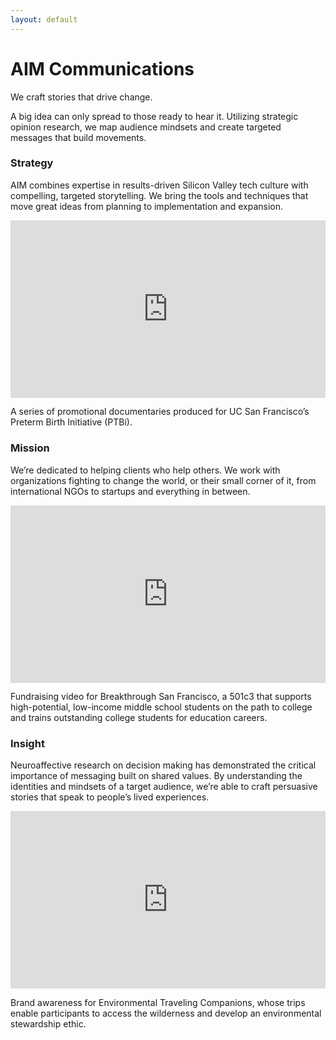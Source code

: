 ```yaml
---
layout: default
---
```


# AIM Communications

We craft stories that drive change.

A big idea can only spread to those ready to hear it. Utilizing strategic opinion research, we map audience mindsets and create targeted messages that build movements.

### Strategy
 
AIM combines expertise in results-driven Silicon Valley tech culture with compelling, targeted storytelling. We bring the tools and techniques that move great ideas from planning to implementation and expansion.
 
<div style="padding:56.25% 0 0 0;position:relative;"><iframe src="https://player.vimeo.com/video/189481660?title=0&byline=0&portrait=0" style="position:absolute;top:0;left:0;width:100%;height:100%;" frameborder="0" allow="autoplay; fullscreen" allowfullscreen></iframe></div><script src="https://player.vimeo.com/api/player.js"></script>

A series of promotional documentaries produced for UC San Francisco’s Preterm Birth Initiative (PTBi). 

### Mission
 
We’re dedicated to helping clients who help others. We work with organizations fighting to change the world, or their small corner of it, from international NGOs to startups and everything in between.

<div style="padding:56.25% 0 0 0;position:relative;"><iframe src="https://player.vimeo.com/video/202049653?title=0&byline=0&portrait=0" style="position:absolute;top:0;left:0;width:100%;height:100%;" frameborder="0" allow="autoplay; fullscreen" allowfullscreen></iframe></div><script src="https://player.vimeo.com/api/player.js"></script>

Fundraising video for Breakthrough San Francisco, a 501c3 that supports high-potential, low-income middle school students on the path to college and trains outstanding college students for education careers.
 
### Insight
 
Neuroaffective research on decision making has demonstrated the critical importance of messaging built on shared values. By understanding the identities and mindsets of a target audience, we’re able to craft persuasive stories that speak to people’s lived experiences. 

<div style="padding:56.25% 0 0 0;position:relative;"><iframe src="https://player.vimeo.com/video/93933983?title=0&byline=0&portrait=0" style="position:absolute;top:0;left:0;width:100%;height:100%;" frameborder="0" allow="autoplay; fullscreen" allowfullscreen></iframe></div><script src="https://player.vimeo.com/api/player.js"></script>

Brand awareness for Environmental Traveling Companions, whose trips enable participants to access the wilderness and develop an environmental stewardship ethic.
